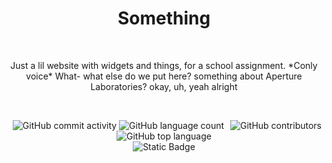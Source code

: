 <h1 align="center">
  Something
</h1>
<p align="center">
<!--   <img style="border-radius: 100px;" width="400px" height="300px" src="https://media.newyorker.com/photos/59095bb86552fa0be682d9d0/master/pass/Monkey-Selfie.jpg"></img> -->
</p>
<br>
<p align="center">  
  Just a lil website with widgets and things, for a school assignment. *Conly voice* What- what else do we put here? something about Aperture Laboratories? okay, uh, yeah alright
  



  

</p>
<br>
<p align="center">
  <img alt="GitHub commit activity" src="https://img.shields.io/github/commit-activity/w/epic-person-on/Something"> <img style="float:right" alt="GitHub contributors" src="https://img.shields.io/github/contributors/epic-person-on/Something"> <img alt="GitHub language count" src="https://img.shields.io/github/languages/count/epic-person-on/Something"> <img alt="GitHub top language" src="https://img.shields.io/github/languages/top/epic-person-on/Something">
  <br>
  <img alt="Static Badge" src="https://img.shields.io/badge/Achievements-600th_Commit!-gold">
</p>


